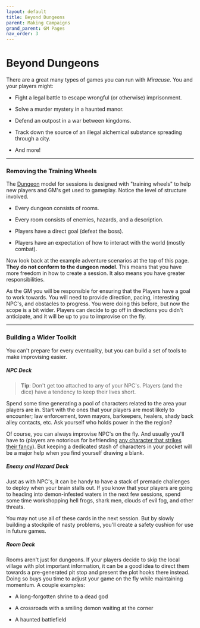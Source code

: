 ```yaml
---
layout: default
title: Beyond Dungeons
parent: Making Campaigns
grand_parent: GM Pages
nav_order: 3
---
```


# Beyond Dungeons

There are a great many types of games you can run with _Miracuse_. You and your players might:

- Fight a legal battle to escape wrongful (or otherwise) imprisonment.

- Solve a murder mystery in a haunted manor.

- Defend an outpost in a war between kingdoms.

- Track down the source of an illegal alchemical substance spreading through a city.

- And more!

---

### Removing the Training Wheels

The [Dungeon](../making_dungeons/index.html) model for sessions is designed with "training wheels" to help new players and GM's get used to gameplay. Notice the level of structure involved.

- Every dungeon consists of rooms.

- Every room consists of enemies, hazards, and a description.

- Players have a direct goal (defeat the boss).

- Players have an expectation of how to interact with the world (mostly combat).

Now look back at the example adventure scenarios at the top of this page. **They do not conform to the dungeon model**. This means that you have more freedom in how to create a session. It also means you have greater responsibilities.

As the GM you will be responsible for ensuring that the Players have a goal to work towards. You will need to provide direction, pacing, interesting NPC's, and obstacles to progress. You were doing this before, but now the scope is a bit wider. Players can decide to go off in directions you didn't anticipate, and it will be up to you to improvise on the fly.

---

### Building a Wider Toolkit

You can't prepare for every eventuality, but you can build a set of tools to make improvising easier.

##### NPC Deck

> **Tip**: Don't get too attached to any of your NPC's. Players (and the dice) have a tendency to keep their lives short.

Spend some time generating a pool of characters related to the area your players are in. Start with the ones that your players are most likely to encounter; law enforcement, town mayors, barkeepers, healers, shady back alley contacts, etc. Ask yourself who holds power in the the region?

Of course, you can always improvise NPC's on the fly. And usually you'll have to (players are notorious for befriending [any character that strikes their fancy](https://tvtropes.org/pmwiki/pmwiki.php/Main/AscendedExtra)). But keeping a dedicated stash of characters in your pocket will be a major help when you find yourself drawing a blank.

##### Enemy and Hazard Deck

Just as with NPC's, it can be handy to have a stack of premade challenges to deploy when your brain stalls out. If you know that your players are going to heading into demon-infested waters in the next few sessions, spend some time workshopping hell frogs, shark men, clouds of evil fog, and other threats.

You may not use all of these cards in the next session. But by slowly building a stockpile of nasty problems, you'll create a safety cushion for use in future games.

##### Room Deck

Rooms aren't just for dungeons. If your players decide to skip the local village with plot important information, it can be a good idea to direct them towards a pre-generated pit stop and present the plot hooks there instead. Doing so buys you time to adjust your game on the fly while maintaining momentum. A couple examples:

- A long-forgotten shrine to a dead god

- A crossroads with a smiling demon waiting at the corner

- A haunted battlefield
